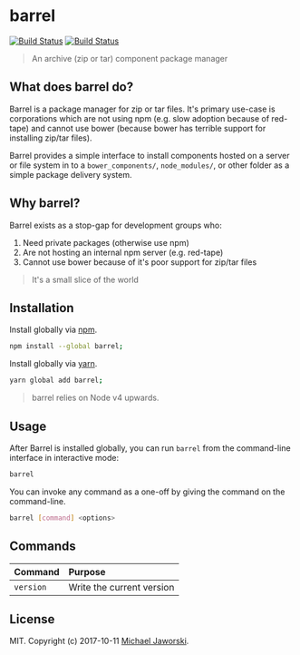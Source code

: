 # barrel

[![Build Status](https://img.shields.io/badge/barrel-available-green.svg)](https://www.npmjs.com/package/barrel)
[![Build Status](https://travis-ci.org/mwjaworski/barrel.svg?branch=docs-and-testing)](https://travis-ci.org/mwjaworski/barrel)

> An archive (zip or tar) component package manager

## What does barrel do?

Barrel is a package manager for zip or tar files. It's primary use-case is corporations which are not using npm (e.g. slow adoption because of red-tape) and cannot use bower (because bower has terrible support for installing zip/tar files).

Barrel provides a simple interface to install components hosted on a server or file system in to a `bower_components/`, `node_modules/`, or other folder as a simple package delivery system.

## Why barrel?

Barrel exists as a stop-gap for development groups who:

1. Need private packages (otherwise use npm)
2. Are not hosting an internal npm server (e.g. red-tape)
3. Cannot use bower because of it's poor support for zip/tar files

> It's a small slice of the world

## Installation

Install globally via [npm](npmjs.org).

```bash
npm install --global barrel;
```

Install globally via [yarn](https://yarnpkg.com/).

```bash
yarn global add barrel;
```

> barrel relies on Node v4 upwards.

## Usage

After Barrel is installed globally, you can run `barrel` from the command-line interface in interactive mode:

```bash
barrel
```

You can invoke any command as a one-off by giving the command on the command-line.

```bash
barrel [command] <options>
```

## Commands

| Command         | Purpose
|:----------------|:-----------------------------------------
| `version`       | Write the current version

## License

MIT. Copyright (c) 2017-10-11 [Michael Jaworski](https://github.com/mwjaworski).
